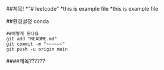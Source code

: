 ##제목!
*"# leetcode" 
*this is example file 
*this is example file 

##환경설정
conda
```
##어떻게 뜨나요
git add "README.md"
git commit -m "~~~~~~"
git push -u origin main
```

####제목??????